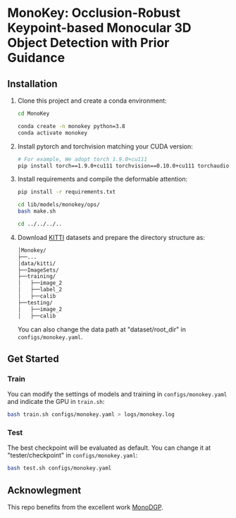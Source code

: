 # MonoKey: Occlusion-Robust Keypoint-based Monocular 3D Object Detection with Prior Guidance



## Installation
1. Clone this project and create a conda environment:
    ```bash
    cd MonoKey

    conda create -n monokey python=3.8
    conda activate monokey
    ```
    
2. Install pytorch and torchvision matching your CUDA version:
    ```bash
    # For example, We adopt torch 1.9.0+cu111
    pip install torch==1.9.0+cu111 torchvision==0.10.0+cu111 torchaudio==0.9.0 -f https://download.pytorch.org/whl/torch_stable.html
    ```
    
3. Install requirements and compile the deformable attention:
    ```bash
    pip install -r requirements.txt

    cd lib/models/monokey/ops/
    bash make.sh
    
    cd ../../../..
    ```
 
4. Download [KITTI](http://www.cvlibs.net/datasets/kitti/eval_object.php?obj_benchmark=3d) datasets and prepare the directory structure as:
    ```bash
    │Monokey/
    ├──...
    │data/kitti/
    ├──ImageSets/
    ├──training/
    │   ├──image_2
    │   ├──label_2
    │   ├──calib
    ├──testing/
    │   ├──image_2
    │   ├──calib
    ```
    You can also change the data path at "dataset/root_dir" in `configs/monokey.yaml`.
    
## Get Started

### Train
You can modify the settings of models and training in `configs/monokey.yaml` and indicate the GPU in `train.sh`:
  ```bash
  bash train.sh configs/monokey.yaml > logs/monokey.log
  ```
### Test
The best checkpoint will be evaluated as default. You can change it at "tester/checkpoint" in `configs/monokey.yaml`:
  ```bash
  bash test.sh configs/monokey.yaml
  ```

## Acknowlegment
This repo benefits from the excellent work [MonoDGP](https://github.com/PuFanqi23/MonoDGP).
